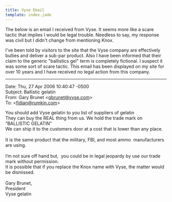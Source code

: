 ```yaml
---
title: Vyse Email
template: index.jade
---
```


The below is an email I received from Vyse.  It seems more like a scare tactic that implies I would be legal trouble.  Needless to say, my response was civil but I didn't change from mentioning Knox.

I've been told by visitors to the site that the Vyse company are effectively bullies and deliver a sub-par product.  Also I have been informed that their claim to the generic "ballistics gel" term is completely fictional.  I suspect it was some sort of scare tactic.  This email has been displayed on my site for over 10 years and I have received no legal action from this company.

----

Date: Thu, 27 Apr 2006 10:40:47 -0500<br />
Subject: Ballistic gelatin<br />
From: Gary Brunet &lt;gbrunet@vyse.com&gt;<br/>
To: &lt;fidian@rumkin.com&gt;

You should add Vyse gelatin to you list of suppliers of gelatin<br />
They can buy the REAL thing from us. We hold the trade mark on &#8220;BALLISTIC GELATIN&#8221;<br />
We can ship it to the customers door at a cost that is lower than any place. <br />
<br />
It is the same product that the military, FBI, and most ammo &nbsp;manufacturers are using.<br />
<br />
I&#8217;m not sure off hand but, &nbsp;you could be in legal jeopardy by use our trade mark without permission. &nbsp;<br />
It is possible that if you replace the Knox name with Vyse, the matter would be dismissed.<br />
<br />
Gary Brunet,<br />
President<br />
Vyse gelatin<br />

